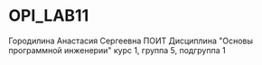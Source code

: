 # OPI_LAB11
Городилина
Анастасия
Сергеевна
ПОИТ
Дисциплина "Основы программной инженерии"
курс 1, группа 5, подгруппа 1
